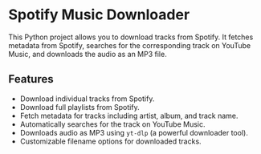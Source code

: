 # Spotify Music Downloader

This Python project allows you to download tracks from Spotify. It fetches metadata from Spotify, searches for the corresponding track on YouTube Music, and downloads the audio as an MP3 file.

## Features

- Download individual tracks from Spotify.
- Download full playlists from Spotify.
- Fetch metadata for tracks including artist, album, and track name.
- Automatically searches for the track on YouTube Music.
- Downloads audio as MP3 using `yt-dlp` (a powerful downloader tool).
- Customizable filename options for downloaded tracks.
